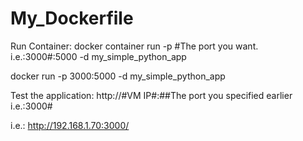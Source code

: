 # My_Dockerfile

Run Container: 
docker container run -p #The port you want. i.e.:3000#:5000 -d my_simple_python_app

docker run -p 3000:5000 -d  my_simple_python_app

Test the application:
http://#VM IP#:##The port you specified earlier i.e.:3000#

i.e.: http://192.168.1.70:3000/
